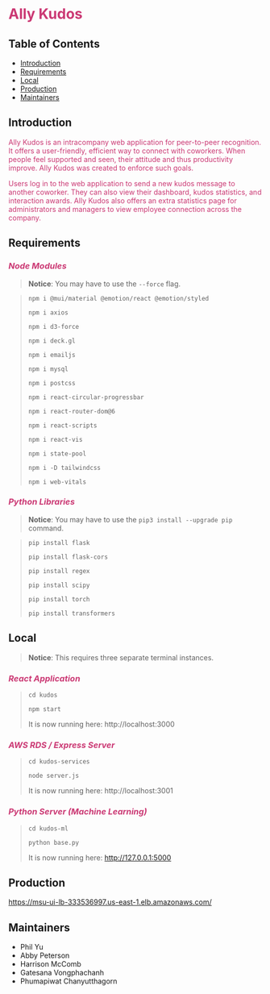<h1 style="color: #CB3974;">Ally Kudos</h1>

## Table of Contents

- [Introduction](#introduction)
- [Requirements](#requirments)
- [Local](#local)
- [Production](#production)
- [Maintainers](#maintainers)

## Introduction

<p style="color: #CB3974">
Ally Kudos is an intracompany web application for peer-to-peer recognition. It offers a user-friendly, efficient way to connect with coworkers.
When people feel supported and seen, their attitude and thus productivity improve. Ally Kudos was created to enforce such goals.
</p>

<p style="color: #CB3974">
Users log in to the web application to send a new kudos message to another coworker.
They can also view their dashboard, kudos statistics, and interaction awards.
Ally Kudos also offers an extra statistics page for administrators and managers to view employee connection across the company.
</p>

## Requirements

<h3 style="font-style: italic; color: #CB3974"> Node Modules </h3>

> **Notice**: You may have to use the `--force` flag.

> `npm i @mui/material @emotion/react @emotion/styled`
>
> `npm i axios`
>
> `npm i d3-force`
>
> `npm i deck.gl`
>
> `npm i emailjs`
>
> `npm i mysql`
>
> `npm i postcss`
>
> `npm i react-circular-progressbar`
>
> `npm i react-router-dom@6`
>
> `npm i react-scripts`
>
> `npm i react-vis`
>
> `npm i state-pool`
>
> `npm i -D tailwindcss`
>
> `npm i web-vitals`

<h3 style="font-style: italic; color: #CB3974"> Python Libraries </h3>

> **Notice**: You may have to use the `pip3 install --upgrade pip` command.

> `pip install flask`
>
> `pip install flask-cors`
>
> `pip install regex`
>
> `pip install scipy`
>
> `pip install torch`
>
> `pip install transformers`

## Local

> **Notice**: This requires three separate terminal instances.

<h3 style="font-style: italic; color: #CB3974"> React Application </h3>

> `cd kudos`
>
> `npm start`
>
> It is now running here: http://localhost:3000

<h3 style="font-style: italic; color: #CB3974"> AWS RDS / Express Server </h3>

> `cd kudos-services`
>
> `node server.js`
>
> It is now running here: http://localhost:3001

<h3 style="font-style: italic; color: #CB3974"> Python Server (Machine Learning) </h3>

> `cd kudos-ml`
>
> `python base.py`
>
> It is now running here: http://127.0.0.1:5000

## Production

https://msu-ui-lb-333536997.us-east-1.elb.amazonaws.com/

## Maintainers

- Phil Yu
- Abby Peterson
- Harrison McComb
- Gatesana Vongphachanh
- Phumapiwat Chanyutthagorn
